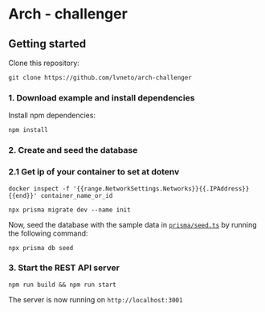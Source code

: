 # Arch - challenger

## Getting started

Clone this repository:

```
git clone https://github.com/lvneto/arch-challenger
```

### 1. Download example and install dependencies

Install npm dependencies:

```
npm install
```

### 2. Create and seed the database

### 2.1 Get ip of your container to set at dotenv
```
docker inspect -f '{{range.NetworkSettings.Networks}}{{.IPAddress}}{{end}}' container_name_or_id
```

```
npx prisma migrate dev --name init
```

Now, seed the database with the sample data in [`prisma/seed.ts`](./prisma/seed.ts) by running the following command:

```
npx prisma db seed
```

### 3. Start the REST API server

```
npm run build && npm run start
```

The server is now running on `http://localhost:3001`

